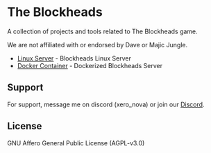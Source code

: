 # The Blockheads

A collection of projects and tools related to The Blockheads game.

We are not affiliated with or endorsed by Dave or Majic Jungle.

- [Linux Server](./linux-server) - Blockheads Linux Server
- [Docker Container](./docker-container) - Dockerized Blockheads Server

## Support

For support, message me on discord (xero_nova) or join our [Discord](https://discord.gg/5AknbWN786).

## License

GNU Affero General Public License (AGPL-v3.0)
